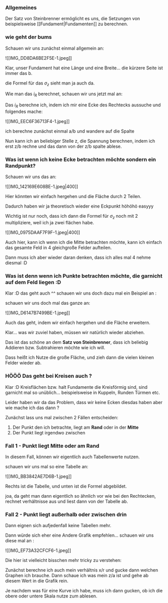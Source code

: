 ### Allgemeines
Der Satz von Steinbrenner ermöglicht es uns, die Setzungen von beispielsweise [[Fundament|Fundamenten]] zu berechnen.


### wie geht der bums
Schauen wir uns zunächst einmal allgemein an:

![[IMG_DD8DA6BE2F5E-1.jpeg]]

Klar, unser Fundament hat eine Länge und eine Breite... die kürzere Seite ist immer das b.

die Formel für das $\sigma_z$ sieht man ja auch da.

Wie man das $i_R$ berechnet, schauen wir uns jetzt mal an:

Das $i_R$ berechne ich, indem ich mir eine Ecke des Rechtecks aussuche und folgendes mache:

![[IMG_EEC6F36713F4-1.jpeg]]

ich berechne zunächst einmal a/b und wandere auf die Spalte

Nun kann ich an beliebiger Stelle z, die Spannung berechnen, indem ich erst z/b rechne und das dann von der z/b spalte ablese.

### Was ist wenn ich keine Ecke betrachten möchte sondern ein Randpunkt?

Schauen wir uns das an:

![[IMG_142169E608BE-1.jpeg|400]]

Hier könnten wir einfach hergehen und die Fläche durch 2 Teilen.

Dadurch haben wir ja theoretisch wieder eine Eckpunkt höhöhö easyyy

Wichtig ist nur noch, dass ich dann die Formel für $\sigma_z$ noch mit 2 multipliziere, weil ich ja zwei flächen habe.

![[IMG_0975DAAF7F9F-1.jpeg|400]]

Auch hier, kann ich wenn ich die Mitte betrachten möchte, kann ich einfach das gesamte Feld in 4 gleichgroße Felder aufteilen.

Dann muss ich aber wieder daran denken, dass ich alles mal 4 nehme diesmal :D

### Was ist denn wenn ich Punkte betrachten möchte, die garnicht auf dem Feld liegen :D

Klar :D das geht auch ^^ schauen wir uns doch dazu mal ein Beispiel an :

schauen wir uns doch mal das ganze an:

![[IMG_D6147B7499BE-1.jpeg]]

Auch das geht, indem wir einfach hergehen und die Fläche erweitern.

Klar... was wir zuviel haben, müssen wir natürlich wieder abziehen.

Das ist das schöne an dem **Satz von Steinbrenner**, dass ich beliebig Addieren bzw. Subtrahieren möchte wie ich will.

Dass heißt ich Nutze die große Fläche, und zieh dann die vielen kleinen Felder wieder ab.


### HÖÖÖ Das geht bei Kreisen auch ?

Klar :D Kreisflächen bzw. halt Fundamente die Kreisförmig sind, sind garnicht mal so unüblich... beispielsweise in Kuppeln, Runden Türmen etc.

Leider haben wir da das Problem, dass wir keine Ecken diesdas haben aber wie mache ich das dann ?

Zunächst lass uns mal zwischen 2 Fällen entscheiden:

1. Der Punkt den ich betrachte, liegt am **Rand** oder in der **Mitte**
2. Der Punkt liegt irgendwo zwischen

### Fall 1 - Punkt liegt Mitte oder am Rand
In diesem Fall, können wir eigentlich auch Tabellenwerte nutzen.

schauen wir uns mal so eine Tabelle an:

![[IMG_BB3842AE7D6B-1.jpeg]]

Rechts ist die Tabelle, und unten ist die Formel abgebildet.

joa, da geht man dann eigentlich so ähnlich vor wie bei den Rechtecken, rechnet verhältnisse aus und liest dann von der Tabelle ab.

### Fall 2 - Punkt liegt außerhalb oder zwischen drin

Dann eignen sich aufjedenfall keine Tabellen mehr.

Dann würde sich eher eine Andere Grafik empfehlen... schauen wir uns diese mal an :

![[IMG_EF73A32CFCF6-1.jpeg]]

Die hier ist vielleicht bisschen mehr tricky zu verstehen:

Zunächst berechne ich auch mein verhältnis x/r und gucke dann welchen Graphen ich brauche. Dann schaue ich was mein z/a ist und gehe ab diesem Wert in die Grafik rein.

Je nachdem was für eine Kurve ich habe, muss ich dann gucken, ob ich die obere oder untere Skala nutze zum ablesen.



